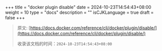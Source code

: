 +++
title = "docker plugin disable"
date = 2024-10-23T14:54:43+08:00
weight = 10
type = "docs"
description = ""
isCJKLanguage = true
draft = false
+++

> 原文: [https://docs.docker.com/reference/cli/docker/plugin/disable/](https://docs.docker.com/reference/cli/docker/plugin/disable/)
>
> 收录该文档的时间：`2024-10-23T14:54:43+08:00`
